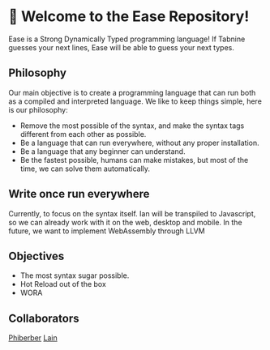 # 👋 Welcome to the Ease Repository!

Ease is a Strong Dynamically Typed programming language! If Tabnine guesses your next lines, Ease will be able to guess your next types.

## Philosophy
Our main objective is to create a programming language that can run both as a compiled and interpreted language. We like to keep things simple, here is our philosophy:

- Remove the most possible of the syntax, and make the syntax tags different from each other as possible.
- Be a language that can run everywhere, without any proper installation.
- Be a language that any beginner can understand.
- Be the fastest possible, humans can make mistakes, but most of the time, we can solve them automatically.

## Write once run everywhere
Currently, to focus on the syntax itself. Ian will be transpiled to Javascript, so we can already work with it on the web, desktop and mobile. In the future, we want to implement WebAssembly through LLVM

## Objectives
- The most syntax sugar possible.
- Hot Reload out of the box
- WORA 

## Collaborators

[Phiberber](https://github.com/phiberber)
[Lain](https://github.com/gpeterin)
